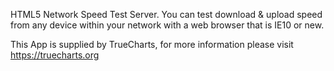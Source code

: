 HTML5 Network Speed Test Server. You can test download & upload speed from any device within your network with a web browser that is IE10 or new.

This App is supplied by TrueCharts, for more information please visit https://truecharts.org
